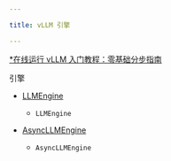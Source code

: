 ```yaml
---

title: vLLM 引擎

---
```



[*在线运行 vLLM 入门教程：零基础分步指南](https://openbayes.com/console/public/tutorials/rXxb5fZFr29?utm_source=vLLM-CNdoc&utm_medium=vLLM-CNdoc-V1&utm_campaign=vLLM-CNdoc-V1-25ap)


引擎

* [LLMEngine](https://docs.vllm.ai/en/latest/api/engine/llm_engine.html)

   * `LLMEngine`
* [AsyncLLMEngine](https://docs.vllm.ai/en/latest/api/engine/async_llm_engine.html)

   * `AsyncLLMEngine`


